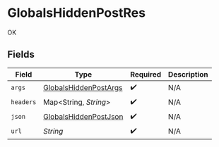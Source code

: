 # GlobalsHiddenPostRes

OK


## Fields

| Field                                                                     | Type                                                                      | Required                                                                  | Description                                                               |
| ------------------------------------------------------------------------- | ------------------------------------------------------------------------- | ------------------------------------------------------------------------- | ------------------------------------------------------------------------- |
| `args`                                                                    | [GlobalsHiddenPostArgs](../../models/operations/GlobalsHiddenPostArgs.md) | :heavy_check_mark:                                                        | N/A                                                                       |
| `headers`                                                                 | Map<String, *String*>                                                     | :heavy_check_mark:                                                        | N/A                                                                       |
| `json`                                                                    | [GlobalsHiddenPostJson](../../models/operations/GlobalsHiddenPostJson.md) | :heavy_check_mark:                                                        | N/A                                                                       |
| `url`                                                                     | *String*                                                                  | :heavy_check_mark:                                                        | N/A                                                                       |